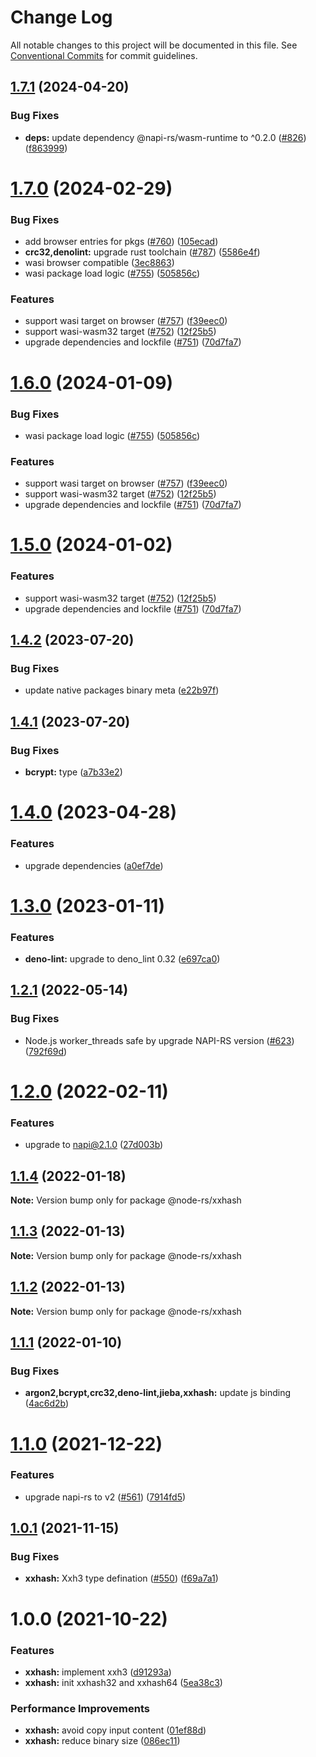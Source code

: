 # Change Log

All notable changes to this project will be documented in this file.
See [Conventional Commits](https://conventionalcommits.org) for commit guidelines.

## [1.7.1](https://github.com/napi-rs/node-rs/compare/@node-rs/xxhash@1.7.0...@node-rs/xxhash@1.7.1) (2024-04-20)

### Bug Fixes

- **deps:** update dependency @napi-rs/wasm-runtime to ^0.2.0 ([#826](https://github.com/napi-rs/node-rs/issues/826)) ([f863999](https://github.com/napi-rs/node-rs/commit/f8639994082a42145a2a3a82f41daaf6eb9b5881))

# [1.7.0](https://github.com/napi-rs/node-rs/compare/@node-rs/xxhash@1.4.2...@node-rs/xxhash@1.7.0) (2024-02-29)

### Bug Fixes

- add browser entries for pkgs ([#760](https://github.com/napi-rs/node-rs/issues/760)) ([105ecad](https://github.com/napi-rs/node-rs/commit/105ecad99b5ce1a270b8e885e5a56c139db2f119))
- **crc32,denolint:** upgrade rust toolchain ([#787](https://github.com/napi-rs/node-rs/issues/787)) ([5586e4f](https://github.com/napi-rs/node-rs/commit/5586e4face711d9fd73f8f6b262d6a3537ce6ce0))
- wasi browser compatible ([3ec8863](https://github.com/napi-rs/node-rs/commit/3ec88636fd32f5dc1357f7259267ff9823dfd80d))
- wasi package load logic ([#755](https://github.com/napi-rs/node-rs/issues/755)) ([505856c](https://github.com/napi-rs/node-rs/commit/505856c4f9cb4c1f07e008f7f0dee41e7285a817))

### Features

- support wasi target on browser ([#757](https://github.com/napi-rs/node-rs/issues/757)) ([f39eec0](https://github.com/napi-rs/node-rs/commit/f39eec00c7322a26c1836cf1a19c11c9a9d53ef6))
- support wasi-wasm32 target ([#752](https://github.com/napi-rs/node-rs/issues/752)) ([12f25b5](https://github.com/napi-rs/node-rs/commit/12f25b5a5e09a01c832e4d26084acf4ddbd730b9))
- upgrade dependencies and lockfile ([#751](https://github.com/napi-rs/node-rs/issues/751)) ([70d7fa7](https://github.com/napi-rs/node-rs/commit/70d7fa72262c6e547950b30daa2d03583a1b04bd))

# [1.6.0](https://github.com/napi-rs/node-rs/compare/@node-rs/xxhash@1.4.2...@node-rs/xxhash@1.6.0) (2024-01-09)

### Bug Fixes

- wasi package load logic ([#755](https://github.com/napi-rs/node-rs/issues/755)) ([505856c](https://github.com/napi-rs/node-rs/commit/505856c4f9cb4c1f07e008f7f0dee41e7285a817))

### Features

- support wasi target on browser ([#757](https://github.com/napi-rs/node-rs/issues/757)) ([f39eec0](https://github.com/napi-rs/node-rs/commit/f39eec00c7322a26c1836cf1a19c11c9a9d53ef6))
- support wasi-wasm32 target ([#752](https://github.com/napi-rs/node-rs/issues/752)) ([12f25b5](https://github.com/napi-rs/node-rs/commit/12f25b5a5e09a01c832e4d26084acf4ddbd730b9))
- upgrade dependencies and lockfile ([#751](https://github.com/napi-rs/node-rs/issues/751)) ([70d7fa7](https://github.com/napi-rs/node-rs/commit/70d7fa72262c6e547950b30daa2d03583a1b04bd))

# [1.5.0](https://github.com/napi-rs/node-rs/compare/@node-rs/xxhash@1.4.2...@node-rs/xxhash@1.5.0) (2024-01-02)

### Features

- support wasi-wasm32 target ([#752](https://github.com/napi-rs/node-rs/issues/752)) ([12f25b5](https://github.com/napi-rs/node-rs/commit/12f25b5a5e09a01c832e4d26084acf4ddbd730b9))
- upgrade dependencies and lockfile ([#751](https://github.com/napi-rs/node-rs/issues/751)) ([70d7fa7](https://github.com/napi-rs/node-rs/commit/70d7fa72262c6e547950b30daa2d03583a1b04bd))

## [1.4.2](https://github.com/napi-rs/node-rs/compare/@node-rs/xxhash@1.4.1...@node-rs/xxhash@1.4.2) (2023-07-20)

### Bug Fixes

- update native packages binary meta ([e22b97f](https://github.com/napi-rs/node-rs/commit/e22b97f00c568d21a001df432136db51843edf80))

## [1.4.1](https://github.com/napi-rs/node-rs/compare/@node-rs/xxhash@1.4.0...@node-rs/xxhash@1.4.1) (2023-07-20)

### Bug Fixes

- **bcrypt:** type ([a7b33e2](https://github.com/napi-rs/node-rs/commit/a7b33e2e9eee498a25bea34d6d95930d91aa7fd7))

# [1.4.0](https://github.com/napi-rs/node-rs/compare/@node-rs/xxhash@1.3.0...@node-rs/xxhash@1.4.0) (2023-04-28)

### Features

- upgrade dependencies ([a0ef7de](https://github.com/napi-rs/node-rs/commit/a0ef7deb79e15dbe860c02fca21bc00dbc80de00))

# [1.3.0](https://github.com/napi-rs/node-rs/compare/@node-rs/xxhash@1.2.1...@node-rs/xxhash@1.3.0) (2023-01-11)

### Features

- **deno-lint:** upgrade to deno_lint 0.32 ([e697ca0](https://github.com/napi-rs/node-rs/commit/e697ca0879e53a2dccf68e263a053122cb4835af))

## [1.2.1](https://github.com/napi-rs/node-rs/compare/@node-rs/xxhash@1.2.0...@node-rs/xxhash@1.2.1) (2022-05-14)

### Bug Fixes

- Node.js worker_threads safe by upgrade NAPI-RS version ([#623](https://github.com/napi-rs/node-rs/issues/623)) ([792f69d](https://github.com/napi-rs/node-rs/commit/792f69d7ac1055947ac47c8049f16c863d3a0ad8))

# [1.2.0](https://github.com/napi-rs/node-rs/compare/@node-rs/xxhash@1.1.4...@node-rs/xxhash@1.2.0) (2022-02-11)

### Features

- upgrade to napi@2.1.0 ([27d003b](https://github.com/napi-rs/node-rs/commit/27d003b28919ff5f499abe1d4bbd77cc5afb930d))

## [1.1.4](https://github.com/napi-rs/node-rs/compare/@node-rs/xxhash@1.1.3...@node-rs/xxhash@1.1.4) (2022-01-18)

**Note:** Version bump only for package @node-rs/xxhash

## [1.1.3](https://github.com/napi-rs/node-rs/compare/@node-rs/xxhash@1.1.2...@node-rs/xxhash@1.1.3) (2022-01-13)

**Note:** Version bump only for package @node-rs/xxhash

## [1.1.2](https://github.com/napi-rs/node-rs/compare/@node-rs/xxhash@1.1.1...@node-rs/xxhash@1.1.2) (2022-01-13)

**Note:** Version bump only for package @node-rs/xxhash

## [1.1.1](https://github.com/napi-rs/node-rs/compare/@node-rs/xxhash@1.1.0...@node-rs/xxhash@1.1.1) (2022-01-10)

### Bug Fixes

- **argon2,bcrypt,crc32,deno-lint,jieba,xxhash:** update js binding ([4ac6d2b](https://github.com/napi-rs/node-rs/commit/4ac6d2b9e9072a63216d05b47c92d3725b5b36f4))

# [1.1.0](https://github.com/napi-rs/node-rs/compare/@node-rs/xxhash@1.0.1...@node-rs/xxhash@1.1.0) (2021-12-22)

### Features

- upgrade napi-rs to v2 ([#561](https://github.com/napi-rs/node-rs/issues/561)) ([7914fd5](https://github.com/napi-rs/node-rs/commit/7914fd526b03b0bb22d06cfd18024ae41206040f))

## [1.0.1](https://github.com/napi-rs/node-rs/compare/@node-rs/xxhash@1.0.0...@node-rs/xxhash@1.0.1) (2021-11-15)

### Bug Fixes

- **xxhash:** Xxh3 type defination ([#550](https://github.com/napi-rs/node-rs/issues/550)) ([f69a7a1](https://github.com/napi-rs/node-rs/commit/f69a7a1723bf2d71c4d0c1be3039c72614b39df5))

# 1.0.0 (2021-10-22)

### Features

- **xxhash:** implement xxh3 ([d91293a](https://github.com/napi-rs/node-rs/commit/d91293a675042298b0c5d84e396eadc63916b53a))
- **xxhash:** init xxhash32 and xxhash64 ([5ea38c3](https://github.com/napi-rs/node-rs/commit/5ea38c3bfd9b178f1fa3bc0d2c0ff2f60eae807b))

### Performance Improvements

- **xxhash:** avoid copy input content ([01ef88d](https://github.com/napi-rs/node-rs/commit/01ef88d8295501e8c6dc2ff8647dbe9bf83c05d4))
- **xxhash:** reduce binary size ([086ec11](https://github.com/napi-rs/node-rs/commit/086ec1132885da89ccc07cdf3a9f7708868313c0))
